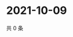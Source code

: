 # 2021-10-09

共 0 条

<!-- BEGIN WEIBO -->
<!-- 最后更新时间 Sat Oct 09 2021 07:11:30 GMT+0800 (China Standard Time) -->

<!-- END WEIBO -->
